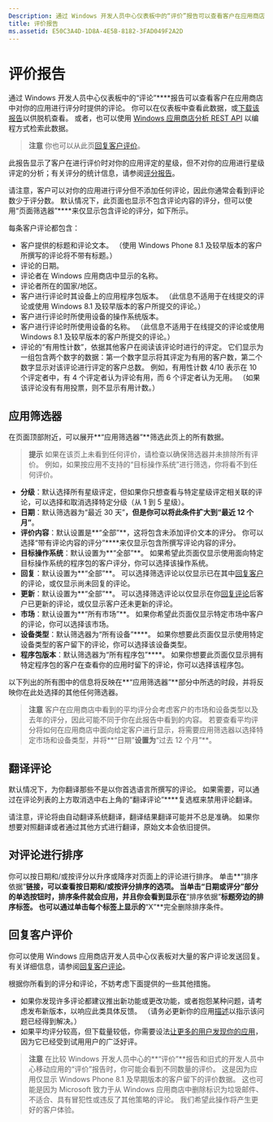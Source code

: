 ```yaml
---
Description: 通过 Windows 开发人员中心仪表板中的“评价”报告可以查看客户在应用商店中对你的应用进行评分时提供的评论。
title: 评价报告
ms.assetid: E50C3A4D-1D8A-4E5B-8182-3FAD049F2A2D
---
```


# 评价报告


通过 Windows 开发人员中心仪表板中的“评论”****报告可以查看客户在应用商店中对你的应用进行评分时提供的评论。 你可以在仪表板中查看此数据，或[下载该报告](download-analytic-reports.md)以供脱机查看。 或者，也可以使用 [Windows 应用商店分析 REST API](../monetize/access-analytics-data-using-windows-store-services.md) 以编程方式检索此数据。

> **注意** 你也可以从此页[回复客户评价](respond-to-customer-reviews.md)。

此报告显示了客户在进行评价时对你的应用评定的星级，但不对你的应用进行星级评定的分析；有关评分的统计信息，请参阅[评分报告](ratings-report.md)。

请注意，客户可以对你的应用进行评分但不添加任何评论，因此你通常会看到评论数少于评分数。 默认情况下，此页面也显示不包含评论内容的评分，但可以使用“页面筛选器”****来仅显示包含评论的评分，如下所示。

每条客户评论都包含：

-   客户提供的标题和评论文本。 （使用 Windows Phone 8.1 及较早版本的客户所撰写的评论将不带有标题。）
-   评论的日期。
-   评论者在 Windows 应用商店中显示的名称。
-   评论者所在的国家/地区。
-   客户进行评论时其设备上的应用程序包版本。 （此信息不适用于在线提交的评论或使用 Windows 8.1 及较早版本的客户所提交的评论。）
-   客户进行评论时所使用设备的操作系统版本。
-   客户进行评论时所使用设备的名称。 （此信息不适用于在线提交的评论或使用 Windows 8.1 及较早版本的客户所提交的评论。）
-   评论的“有用性计数”，依据其他客户在阅读该评论时进行的评定。 它们显示为一组包含两个数字的数据：第一个数字显示将其评定为有用的客户数，第二个数字显示对该评论进行评定的客户总数。 例如，有用性计数 4/10 表示在 10 个评定者中，有 4 个评定者认为评论有用，而 6 个评定者认为无用。 （如果该评论没有有用投票，则不显示有用计数。）

## 应用筛选器


在页面顶部附近，可以展开**“应用筛选器”**筛选此页上的所有数据。

>**提示** 如果在该页上未看到任何评价，请检查以确保筛选器并未排除所有评价。 例如，如果按应用不支持的“目标操作系统”进行筛选，你将看不到任何评价。

-   **分级**：默认选择所有星级评定，但如果你只想查看与特定星级评定相关联的评论，可以选择和取消选择特定分级（从 1 到 5 星级）。
-   **日期**：默认筛选器为“最近 30 天”****，但是你可以将此条件扩大到“最近 12 个月”****。
-   **评价内容**：默认设置是**“全部”**，这将包含未添加评价文本的评分。 你可以选择“带有评论内容的评分”****来仅显示包含所撰写评论内容的评分。
-   **目标操作系统**：默认设置为**“全部”**。 如果希望此页面仅显示使用面向特定目标操作系统的程序包的客户评分，你可以选择该操作系统。
-   **回复**：默认设置为**“全部”**。 可以选择筛选评论以仅显示已在其中[回复客户](respond-to-customer-reviews.md)的评论，或仅显示尚未回复的评论。
-   **更新**：默认设置为**“全部”**。 可以选择筛选评论以仅显示在你[回复评论](respond-to-customer-reviews.md)后客户已更新的评论，或仅显示客户还未更新的评论。
-   **市场**：默认设置为**“所有市场”**。 如果你希望此页面仅显示特定市场中客户的评论，你可以选择该市场。
-   **设备类型**：默认筛选器为“所有设备”****。 如果你想要此页面仅显示使用特定设备类型的客户留下的评论，你可以选择该设备类型。
-   **程序包版本**：默认筛选器为“所有程序包”****。 如果你想要此页面仅显示拥有特定程序包的客户在查看你的应用时留下的评论，你可以选择该程序包。

以下列出的所有图中的信息将反映在**“应用筛选器”**部分中所选的时段，并将反映你在此处选择的其他任何筛选器。

> **注意** 客户在应用商店中看到的平均评分会考虑客户的市场和设备类型以及去年的评分，因此可能不同于你在此报告中看到的内容。 若要查看平均评分将如何在应用商店中面向给定客户进行显示，将需要应用筛选器以选择特定市场和设备类型，并将**“日期”**设置为**“过去 12 个月”**。

## 翻译评论


默认情况下，为你翻译那些不是以你首选语言所撰写的评论。 如果需要，可以通过在评论列表的上方取消选中右上角的“翻译评论”****复选框来禁用评论翻译。

请注意，评论将由自动翻译系统翻译，翻译结果翻译可能并不总是准确。 如果你想要对照翻译或者通过其他方式进行翻译，原始文本会依旧提供。

## 对评论进行排序


你可以按日期和/或按评分以升序或降序对页面上的评论进行排序。 单击**“排序依据”**链接，可以查看按日期和/或按评分排序的选项。 当单击“日期或评分”部分的单选按钮时，排序条件就会应用，并且你会看到显示在**“排序依据”**标题旁边的排序标签。 也可以通过单击每个标签上显示的**“X”**完全删除排序条件。

## 回复客户评价


你可以使用 Windows 应用商店开发人员中心仪表板对大量的客户评论发送回复。 有关详细信息，请参阅[回复客户评论](respond-to-customer-reviews.md)。

根据你所看到的评分和评论，不妨考虑下面提供的一些其他措施。

-   如果你发现许多评论都建议推出新功能或更改功能，或者抱怨某种问题，请考虑发布新版本，以响应此类具体反馈。 （请务必更新你的应用[描述](create-app-descriptions.md)以指示该问题已经得到解决。）
-   如果平均评分较高，但下载量较低，你需要设法[让更多的用户发现你的应用](app-promotion-and-customer-engagement.md)，因为它已经受到试用用户的广泛好评。

> **注意** 在比较 Windows 开发人员中心的**“评价”**报告和旧式的开发人员中心移动应用的“评价”报告时，你可能会看到不同数量的评价。 这是因为应用仅显示 Windows Phone 8.1 及早期版本的客户留下的评价数据。 这也可能是因为 Microsoft 致力于从 Windows 应用商店中删除标识为垃圾邮件、不适合、具有冒犯性或违反了其他策略的评论。 我们希望此操作将产生更好的客户体验。

 

 

 


<!--HONumber=Mar16_HO1-->


